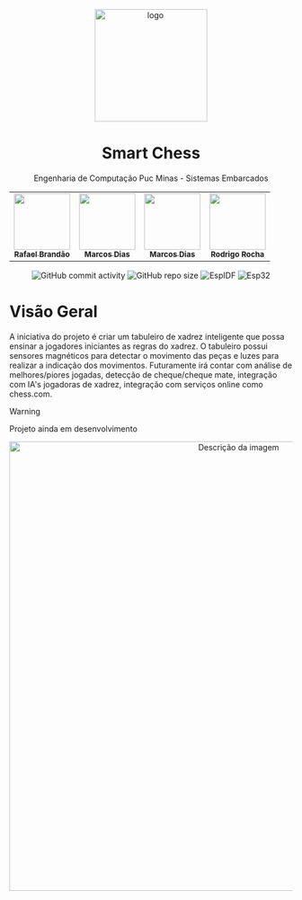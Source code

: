 <div align="center">
  <img src="https://github.com/user-attachments/assets/0330907e-e9df-4343-a718-5c0f97de8cc6" alt="logo" width="200" height="auto" />
  <h1>Smart Chess</h1>
  <p>Engenharia de Computação Puc Minas - Sistemas Embarcados</p>
  <table>
    <tr>
      <td align="center">
        <a href="https://github.com/RafaelBrandaoBastos" title="defina o título do link">
          <img src="https://github.com/user-attachments/assets/e7ff2c84-481b-4688-89a6-225005fbc9bf" width="100px;"/><br>
          <sub>
            <b>Rafael Brandão</b>
          </sub>
        </a>
      </td>
      <td align="center">
        <a href="https://github.com/Awakened-Redstone" title="defina o título do link">
          <img src="https://github.com/user-attachments/assets/c9848538-279d-482b-abf5-80f3c7f7a019" width="100px;"/><br>
          <sub>
            <b>Marcos Dias</b>
          </sub>
        </a>
      </td>
      <td align="center">
        <a href="https://github.com/MattosPedro" title="defina o título do link">
          <img src="https://github.com/user-attachments/assets/22d53180-88e9-4c3d-8744-bb033067da52" width="100px;"/><br>
          <sub>
            <b>Marcos Dias</b>
          </sub>
        </a>
      </td>
      <td align="center">
          <img src="https://github.com/user-attachments/assets/a20b6008-a998-4d3b-955d-3df800d87d98" width="100px;"/><br>
          <sub>
            <b>Rodrigo Rocha</b>
          </sub>
      </td>
  </table>

  <div align="center">
      <span>
        <img src="https://img.shields.io/github/commit-activity/t/Chess-Game-Challenge/Code?style=flat-square&style=for-the-badge" alt="GitHub commit activity">
        <img src="https://img.shields.io/github/repo-size/Chess-Game-Challenge/Code?style=flat-square&style=for-the-badge" alt="GitHub repo size">
        <img src="https://img.shields.io/badge/EspIDF-100000?style=flat&logo=espressif&logoColor=FFFFFF&labelColor=FF0000&color=555555" alt="EspIDF">
        <img src="https://img.shields.io/badge/Esp32-100000?style=flat&logo=esphome&logoColor=FFFFFF&labelColor=05BD27&color=555555" alt="Esp32">
      </span>
    </div>
  <!-- <h4>
    <a href="https://docs.google.com/presentation/d/16Ngvi2GRAwpd0LD6KQqss5IPHjpMaN3DDrJSTE2mlE8/edit?usp=sharing">Apresentação</a>
    <span> · </span>
    <a href="https://github.com/Chess-Game-Challenge/Code/tree/develop/chessboard">Código</a>
    <span> · </span>
    <a href="https://wokwi.com/projects/406405257341848577">Circuito</a>
  </h4> -->
  
</div>

# Visão Geral
A iniciativa do projeto é criar um tabuleiro de xadrez inteligente que possa ensinar a jogadores iniciantes as regras do xadrez. O tabuleiro possui sensores magnéticos para detectar o movimento das peças e luzes para realizar a indicação dos movimentos. Futuramente irá contar com análise de melhores/piores jogadas, detecção de cheque/cheque mate, integração com IA's jogadoras de xadrez, integração com serviços online como chess.com.
>[!WARNING]
Projeto ainda em desenvolvimento
<!-- <img src="https://github.com/user-attachments/assets/ef52b3c7-4971-4327-9f3d-addd13a7f058" width="330">
<img src="https://github.com/user-attachments/assets/d9ae956c-8ee9-4f0f-9193-bd0b2b97cb0a" width="330">
<img src="https://github.com/user-attachments/assets/93245f9d-81e5-4fd4-9ee9-8ad061a30bd1" width="330"> -->

<!-- ## Colaboradores
Agradecemos às seguintes pessoas que contribuíram para este projeto:
<table>
  <tr>
    <td align="center">
      <a href="https://github.com/RafaelBrandaoBastos" title="defina o título do link">
        <img src="https://github.com/user-attachments/assets/e7ff2c84-481b-4688-89a6-225005fbc9bf" width="100px;"/><br>
        <sub>
          <b>Rafael Brandão</b>
        </sub>
      </a>
    </td>
    <td align="center">
      <a href="https://github.com/Awakened-Redstone" title="defina o título do link">
        <img src="https://github.com/user-attachments/assets/c9848538-279d-482b-abf5-80f3c7f7a019" width="100px;"/><br>
        <sub>
          <b>Marcos Dias</b>
        </sub>
      </a>
    </td>
    <td align="center">
      <a href="https://github.com/MattosPedro" title="defina o título do link">
        <img src="https://github.com/user-attachments/assets/22d53180-88e9-4c3d-8744-bb033067da52" width="100px;"/><br>
        <sub>
          <b>Marcos Dias</b>
        </sub>
      </a>
    </td>
    <td align="center">
        <img src="https://github.com/user-attachments/assets/a20b6008-a998-4d3b-955d-3df800d87d98" width="100px;"/><br>
        <sub>
          <b>Rodrigo Rocha</b>
        </sub>
    </td>
</table> 
-->

<!-- # Metodologia
### Idealização
<img src="https://github.com/user-attachments/assets/6852b944-b9a4-4086-aef9-5c6347b3b63f" width="500" height="250" >

### Criação do Circuito
<img src="https://github.com/user-attachments/assets/208778b7-4208-45c6-900f-9a127b1f79cc" width="500" height="250" >

### Modelagem 3d
<img src="https://github.com/user-attachments/assets/7ed2d225-dea3-44e2-b124-c476f27c843d" width="500" height="250">

### Fazendo a PCB
<img src="https://github.com/user-attachments/assets/da486c87-bfdd-473f-8f84-2767e0a40435" width="500" height="250">

### Solda
<img src="https://github.com/user-attachments/assets/a7d73d4d-90b1-44ab-b25b-7e6075c6767f" width="500" height="250">

### Implementação do Hardware
<img src="https://github.com/user-attachments/assets/9a96afb9-84d9-444f-9917-80c27e56d843" width="500" height="250">

### Desenvolvimento do Software
<img src="https://github.com/user-attachments/assets/70a2523e-41c8-491f-976e-a8cc29c5506c" width="500" height="250">
-->
<div align="center">
  <a href="https://youtu.be/EqiqyPKM_Wo" target="_blank">
    <img src="https://github.com/user-attachments/assets/a1247f05-895e-4993-a8a5-199f966a6fe4" alt="Descrição da imagem" width="800">
  </a>
</div>
